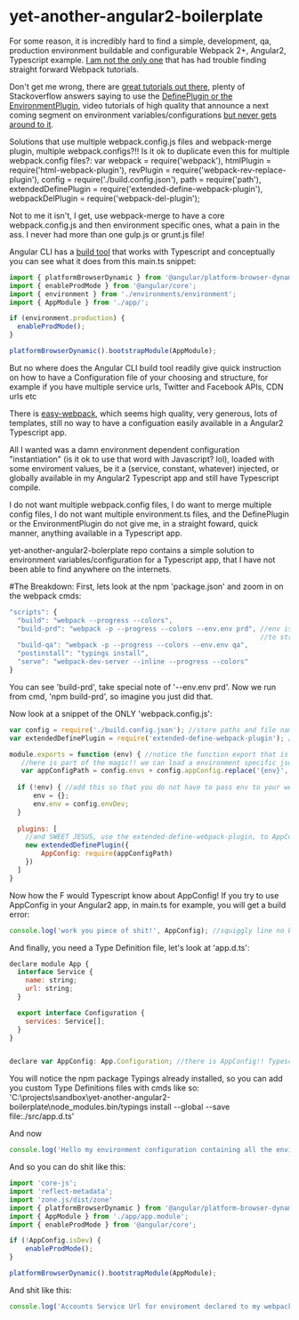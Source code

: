 # yet-another-angular2-boilerplate

For some reason, it is incredibly hard to find a simple, development, qa, production environment 
buildable and configurable Webpack 2+, Angular2, Typescript example. [I am not the only one](https://medium.com/@dtothefp/why-can-t-anyone-write-a-simple-webpack-tutorial-d0b075db35ed#.po4yoflbn) that has had trouble finding straight forward
Webpack tutorials.

Don't get me wrong, there are [great tutorials out there](https://medium.com/@dabit3/beginner-s-guide-to-webpack-b1f1a3638460#.9rs8sw5j9), 
plenty of Stackoverflow answers saying to use the [DefinePlugin or the EnvironmentPlugin](http://stackoverflow.com/questions/30030031/passing-environment-dependent-variables-in-webpack), video tutorials of high quality 
that announce a next coming segment on environment variables/configurations [but never gets around to it](https://youtu.be/lPhZW8ZyUA4?t=484).

Solutions that use multiple webpack.config.js files and webpack-merge plugin, multiple webpack.configs?!! Is it ok to duplicate even this for multiple webpack.config files?:
var webpack = require('webpack'),
    htmlPlugin = require('html-webpack-plugin'),
    revPlugin = require('webpack-rev-replace-plugin'),
    config = require('./build.config.json'),
    path = require('path'),
    extendedDefinePlugin = require('extended-define-webpack-plugin'),
    webpackDelPlugin = require('webpack-del-plugin');
    
Not to me it isn't, I get, use webpack-merge to have a core webpack.config.js and then environment specific ones, what a pain in the ass. I never had more than one gulp.js or grunt.js file!

Angular CLI has a [build tool](https://github.com/angular/angular-cli/wiki/build) that works with Typescript and conceptually you can see what it does from this main.ts snippet:
```javascript
import { platformBrowserDynamic } from '@angular/platform-browser-dynamic';
import { enableProdMode } from '@angular/core';
import { environment } from './environments/environment';
import { AppModule } from './app/';

if (environment.production) {
  enableProdMode();
}

platformBrowserDynamic().bootstrapModule(AppModule);
```
But no where does the Angular CLI build tool readily give quick instruction on how to have a Configuration file of your choosing and structure, for example if you have multiple service urls, Twitter and Facebook APIs, CDN urls etc

There is [easy-webpack](https://github.com/easy-webpack/core), which seems high quality, very generous, lots of templates, still no way to have a configuation easily available in a Angular2 Typescript app.

All I wanted was a damn environment dependent configuration "instantiation" (is it ok to use that word with Javascript? lol), loaded with some enviroment values, be it a (service, constant, whatever) injected, or globally available in my Angular2 Typescript app and still have Typescript compile. 

I do not want multiple webpack.config files, I do want to merge multiple config files, I do not want multiple environment.ts files, and the DefinePlugin or the EnvironmentPlugin do not give me, in a straight foward, quick manner, anything available in a Typescript app.

yet-another-angular2-bolerplate repo contains a simple solution to environment variables/configuration for a Typescript app, that I have not been able to find anywhere on the internets.

#The Breakdown:
First, lets look at the npm 'package.json' and zoom in on the webpack cmds:

```javascript
"scripts": {
  "build": "webpack --progress --colors",
  "build-prd": "webpack -p --progress --colors --env.env prd", //env is a Webpack 2+ thing, I am setting env.env property 
                                                               //to string prd --env.foo bar would set foo = string bar
  "build-qa": "webpack -p --progress --colors --env.env qa",
  "postinstall": "typings install",
  "serve": "webpack-dev-server --inline --progress --colors"
}
```
  
You can see 'build-prd', take special note of '--env.env prd'. Now we run from cmd, 'npm build-prd', so imagine you just did that. 

Now look at a snippet of the ONLY 'webpack.config.js':
  
```javascript
var config = require('./build.config.json'); //store paths and file names here instead of hardcoded in webpack.config.js
var extendedDefinePlugin = require('extended-define-webpack-plugin'); //why are people uppercasing their Webpack plugins these days I no idea, damn millenials

module.exports = function (env) { //notice the function export that is how we can read the cmd line argument env
   //here is part of the magic!! we can load a environment specific json file!!!
   var appConfigPath = config.envs + config.appConfig.replace('{env}', env.env);
   
  if (!env) { //add this so that you do not have to pass env to your webpack cmds
      env = {};
      env.env = config.envDev;
  }
  
  plugins: [
    //and SWEET JESUS, use the extended-define-webpack-plugin, to AppConfig global var to the json file at appConfigPath
    new extendedDefinePlugin({
        AppConfig: require(appConfigPath)
    })
  ]
}
```

Now how the F would Typescript know about AppConfig! If you try to use AppConfig in your Angular2 app, in main.ts for example, you will get a build error:

```javascript
console.log('work you piece of shit!', AppConfig); //squiggly line no build for you!!
```

And finally, you need a Type Definition file, let's look at 'app.d.ts':

```javascript
declare module App {
  interface Service {
    name: string;
    url: string;
  }

  export interface Configuration {
    services: Service[];
  }
}


declare var AppConfig: App.Configuration; //there is AppConfig!! Typescript is happy
```
You will notice the npm package Typings already installed, so you can add you custom Type Definitions files with cmds like so:
'C:\projects\sandbox\yet-another-angular2-boilerplate\node_modules\.bin/typings install --global --save file:./src/app.d.ts'

And now
```javascript
console.log('Hello my environment configuration containing all the environment stuff I want', AppConfig); //no squiggly line, I build for you!
```

And so you can do shit like this:

```javascript
import 'core-js';
import 'reflect-metadata';
import 'zone.js/dist/zone'
import { platformBrowserDynamic } from '@angular/platform-browser-dynamic';
import { AppModule } from './app/app.module';
import { enableProdMode } from '@angular/core';

if (!AppConfig.isDev) {
    enableProdMode();
}

platformBrowserDynamic().bootstrapModule(AppModule);
```

And shit like this:
```javascript
console.log('Accounts Service Url for enviroment declared to my webpack or webpack-dev-server cmd line call!!!', AppConfig.Services.filter(function(item){return item.name === 'account'})[0].url);
```
